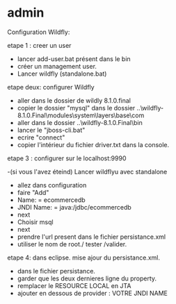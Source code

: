 # admin


Configuration Wildfly:

etape 1 : creer un user 

- lancer add-user.bat présent dans le bin
- créer un management user.
- Lancer wildfly (standalone.bat)


etape deux: configurer Wildfly

- aller dans le dossier de wildly 8.1.0.final
- copier le dossier "mysql" dans le dossier ..\wildfly-8.1.0.Final\modules\system\layers\base\com
- aller dans le dossier ..\wildfly-8.1.0.Final\bin
- lancer le "jboss-cli.bat"
- ecrire "connect"
- copier l'intérieur du fichier driver.txt dans la console.


etape 3 : configurer sur le localhost:9990

-(si vous l'avez éteind) Lancer wildflyu avec standalone
- allez dans configuration 
- faire "Add"
- Name: = ecommercedb
- JNDI Name: =  java:/jdbc/ecommercedb
- next
- Choisir msql
- next
- prendre l'url present dans le fichier persistance.xml
- utiliser le nom de root./ tester /valider.

etape 4: dans eclipse. mise ajour du persistance.xml.

- dans le fichier persistance.
- garder que les deux dernieres ligne du property.
- remplacer le RESOURCE LOCAL en JTA
- ajouter en dessous de provider : <jta-data-source> VOTRE JNDI NAME </jta-data-source>
